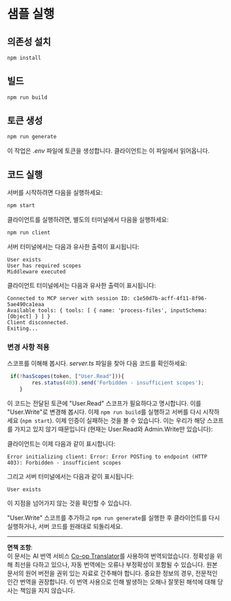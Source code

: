 <!--
CO_OP_TRANSLATOR_METADATA:
{
  "original_hash": "3880d89fa60abc699e1a17a82ae514ef",
  "translation_date": "2025-10-07T01:21:22+00:00",
  "source_file": "03-GettingStarted/11-simple-auth/solution/typescript/README.md",
  "language_code": "ko"
}
-->
# 샘플 실행

## 의존성 설치

```sh
npm install
```

## 빌드

```sh
npm run build
```

## 토큰 생성

```sh
npm run generate
```

이 작업은 *.env* 파일에 토큰을 생성합니다. 클라이언트는 이 파일에서 읽어옵니다.

## 코드 실행

서버를 시작하려면 다음을 실행하세요:

```sh
npm start
```

클라이언트를 실행하려면, 별도의 터미널에서 다음을 실행하세요:

```sh
npm run client
```

서버 터미널에서는 다음과 유사한 출력이 표시됩니다:

```text
User exists
User has required scopes
Middleware executed
```

클라이언트 터미널에서는 다음과 유사한 출력이 표시됩니다:

```text
Connected to MCP server with session ID: c1e50d7b-acff-4f11-8f96-5ae490ca1eaa
Available tools: { tools: [ { name: 'process-files', inputSchema: [Object] } ] }
Client disconnected.
Exiting...
```

### 변경 사항 적용

스코프를 이해해 봅시다. *server.ts* 파일을 찾아 다음 코드를 확인하세요:

```typescript
 if(!hasScopes(token, ["User.Read"])){
        res.status(403).send('Forbidden - insufficient scopes');
    }
```

이 코드는 전달된 토큰에 "User.Read" 스코프가 필요하다고 명시합니다. 이를 "User.Write"로 변경해 봅시다. 이제 `npm run build`를 실행하고 서버를 다시 시작하세요 (`npm start`). 이제 인증이 실패하는 것을 볼 수 있습니다. 이는 우리가 해당 스코프를 가지고 있지 않기 때문입니다 (현재는 User.Read와 Admin.Write만 있습니다):

클라이언트는 이제 다음과 같이 표시합니다:

```text
Error initializing client: Error: Error POSTing to endpoint (HTTP 403): Forbidden - insufficient scopes
```

그리고 서버 터미널에서는 다음과 같이 표시됩니다:

```text
User exists
```

이 지점을 넘어가지 않는 것을 확인할 수 있습니다.

"User.Write" 스코프를 추가하고 `npm run generate`를 실행한 후 클라이언트를 다시 실행하거나, 서버 코드를 원래대로 되돌리세요.

---

**면책 조항**:  
이 문서는 AI 번역 서비스 [Co-op Translator](https://github.com/Azure/co-op-translator)를 사용하여 번역되었습니다. 정확성을 위해 최선을 다하고 있으나, 자동 번역에는 오류나 부정확성이 포함될 수 있습니다. 원본 문서의 원어 버전을 권위 있는 자료로 간주해야 합니다. 중요한 정보의 경우, 전문적인 인간 번역을 권장합니다. 이 번역 사용으로 인해 발생하는 오해나 잘못된 해석에 대해 당사는 책임을 지지 않습니다.
